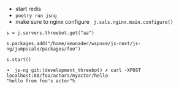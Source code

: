 - start redis
- `poetry run jsng`
- make sure to nginx configure ` j.sals.nginx.main.configure()`


```
s = j.servers.threebot.get("aa") 

s.packages.add("/home/xmonader/wspace/js-next/js-ng/jumpscale/packages/foo")  

s.start()

```


```
➜  js-ng git:(development_threebot) ✗ curl -XPOST localhost:80/foo/actors/myactor/hello
"hello from foo's actor"%       

```
